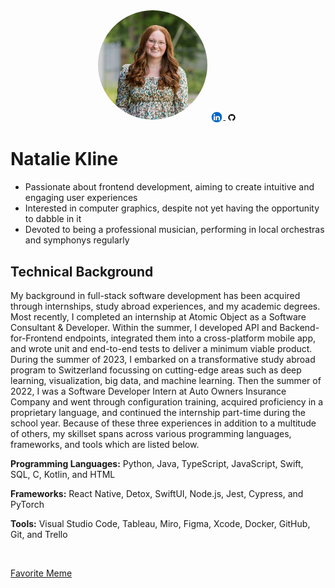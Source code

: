 <div style="text-align: center;">
  <img src="./Images/Headshot.JPG" alt="Headshot" style="width: 175px; height: 175px; border-radius: 50%; object-fit: cover; display: inline-block;">
  
  <a href="https://www.linkedin.com/in/nataliemkline" target="_blank">
    <img src="./Images/LinkedInLogo.webp" alt="LinkedIn Profile" width="22" style="vertical-align: middle;">
  </a>
  <a href="https://github.com/nataliemkline" target="_blank">
    <img src="./Images/GithubLogo.png" alt="Github Profile" width="20" style="vertical-align: middle;">
  </a>
</div>

# Natalie Kline
* Passionate about frontend development, aiming to create intuitive and engaging user experiences
* Interested in computer graphics, despite not yet having the opportunity to dabble in it
* Devoted to being a professional musician, performing in local orchestras and symphonys regularly

## Technical Background
My background in full-stack software development has been acquired through internships, study abroad experiences, and my academic degrees. Most recently, I completed an internship at Atomic Object as a Software Consultant & Developer. Within the summer, I developed API and Backend-for-Frontend endpoints, integrated them into a cross-platform mobile app, and wrote unit and end-to-end tests to deliver a minimum viable product. During the summer of 2023, I embarked on a transformative study abroad program to Switzerland focussing on cutting-edge areas such as deep learning, visualization, big data, and machine learning. Then the summer of 2022, I was a Software Developer Intern at Auto Owners Insurance Company and went through configuration training, acquired proficiency in a proprietary language, and continued the internship part-time during the school year. Because of these three experiences in addition to a multitude of others, my skillset spans across various programming languages, frameworks, and tools which are listed below.

**Programming Languages:** Python, Java, TypeScript, JavaScript, Swift, SQL, C, Kotlin, and HTML

**Frameworks:** React Native, Detox, SwiftUI, Node.js, Jest, Cypress, and PyTorch

**Tools:** Visual Studio Code, Tableau, Miro, Figma, Xcode, Docker, GitHub, Git, and Trello

<br/>

[Favorite Meme](https://i.pinimg.com/736x/dc/4b/10/dc4b101f7c86f29ed800bc44919028ae.jpg)

<br/>


